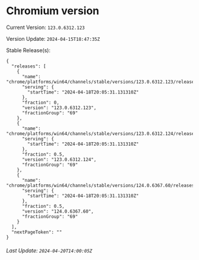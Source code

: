 # Chromium version

Current Version: `123.0.6312.123`

Version Update: `2024-04-15T18:47:35Z`

Stable Release(s):
```
{
  "releases": [
    {
      "name": "chrome/platforms/win64/channels/stable/versions/123.0.6312.123/releases/1713470731",
      "serving": {
        "startTime": "2024-04-18T20:05:31.131310Z"
      },
      "fraction": 0,
      "version": "123.0.6312.123",
      "fractionGroup": "69"
    },
    {
      "name": "chrome/platforms/win64/channels/stable/versions/123.0.6312.124/releases/1713470731",
      "serving": {
        "startTime": "2024-04-18T20:05:31.131310Z"
      },
      "fraction": 0.5,
      "version": "123.0.6312.124",
      "fractionGroup": "69"
    },
    {
      "name": "chrome/platforms/win64/channels/stable/versions/124.0.6367.60/releases/1713470731",
      "serving": {
        "startTime": "2024-04-18T20:05:31.131310Z"
      },
      "fraction": 0.5,
      "version": "124.0.6367.60",
      "fractionGroup": "69"
    }
  ],
  "nextPageToken": ""
}
```

###### Last Update: `2024-04-20T14:00:05Z`
        
